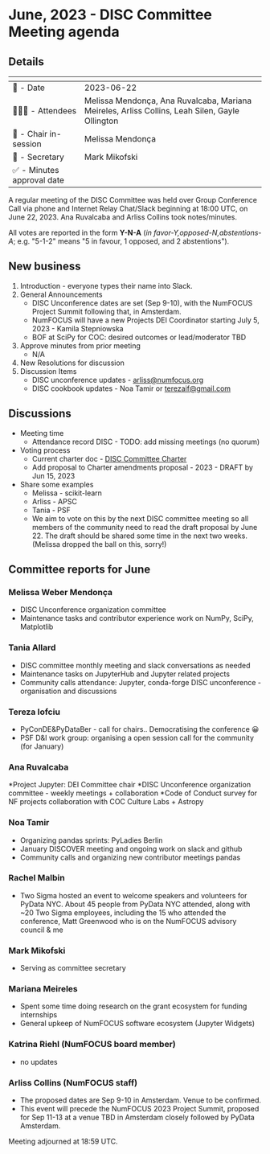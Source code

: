 # June, 2023 - DISC Committee Meeting agenda

## Details

| <!-- -->    | <!-- -->    |
|-----------|---|
| 📅 - Date | 2023-06-22 |
| 🙋🏽‍♀️ - Attendees | Melissa Mendonça, Ana Ruvalcaba, Mariana Meireles, Arliss Collins, Leah Silen, Gayle Ollington |
| 💬 - Chair in-session | Melissa Mendonça |
| 📝 - Secretary | Mark Mikofski |
| ✅ - Minutes approval date |   |

A regular meeting of the DISC Committee was held over Group Conference Call via phone and Internet Relay Chat/Slack beginning at 18:00 UTC, on June 22, 2023. Ana Ruvalcaba and Arliss Collins took notes/minutes.

All votes are reported in the form **Y-N-A** (*in favor-Y‚opposed-N‚abstentions-A*; e.g. "5-1-2" means "5 in favour, 1 opposed, and 2 abstentions").

## New business

1. Introduction - everyone types their name into Slack.
1. General Announcements
    * DISC Unconference dates are set (Sep 9-10), with the NumFOCUS Project Summit following that, in Amsterdam.
    * NumFOCUS will have a new Projects DEI Coordinator starting July 5, 2023 - Kamila Stepniowska
    * BOF at SciPy for COC: desired outcomes or lead/moderator TBD
1. Approve minutes from prior meeting
    * N/A
1. New Resolutions for discussion
1. Discussion Items
    * DISC unconference updates - arliss@numfocus.org
    * DISC cookbook updates - Noa Tamir or terezaif@gmail.com 

## Discussions

* Meeting time
    * Attendance record DISC  - TODO: add missing meetings (no quorum)
* Voting process
    * Current charter doc - [DISC Committee Charter](https://docs.google.com/document/d/1T3B7mRYA_2avXOdBm2GuKvKrHV40IVb3T5kjkdpLEvA/edit#heading=h.orjdqd4jy9gm)
    * Add proposal to Charter amendments proposal - 2023 - DRAFT by Jun 15, 2023
* Share some examples
    * Melissa - scikit-learn
    * Arliss - APSC 
    * Tania - PSF
    * We aim to vote on this by the next DISC committee meeting so all members of the community need to read the draft proposal by June 22. The draft should be shared some time in the next two weeks. (Melissa dropped the ball on this, sorry!) 

## Committee reports for June

### Melissa Weber Mendonça
* DISC Unconference organization committee
* Maintenance tasks and contributor experience work on NumPy, SciPy, Matplotlib

### Tania Allard 
* DISC committee monthly meeting and slack conversations as needed 
* Maintenance tasks on JupyterHub and Jupyter related projects
* Community calls attendance: Jupyter, conda-forge
DISC unconference - organisation and discussions

### Tereza Iofciu
* PyConDE&PyDataBer - call for chairs.. Democratising the conference 😀
* PSF D&I work group: organising a open session call for the community (for January)

### Ana Ruvalcaba
*Project Jupyter: DEI Committee chair
*DISC Unconference organization committee - weekly meetings + collaboration 
*Code of Conduct survey for NF projects collaboration with COC Culture Labs + Astropy


### Noa Tamir
* Organizing pandas sprints: PyLadies Berlin
* January DISCOVER meeting and ongoing work on slack and github
* Community calls and organizing new contributor meetings pandas

### Rachel Malbin
* Two Sigma hosted an event to welcome speakers and volunteers for PyData NYC. About 45 people from PyData NYC attended, along with ~20 Two Sigma employees, including the 15  who attended the conference,  Matt Greenwood who is on the NumFOCUS advisory council & me

### Mark Mikofski
* Serving as committee secretary

### Mariana Meireles
* Spent some time doing research on the grant ecosystem for funding internships
* General upkeep of NumFOCUS software ecosystem (Jupyter Widgets)

### Katrina Riehl (NumFOCUS board member)
* no updates

### Arliss Collins (NumFOCUS staff)
* The proposed dates are Sep 9-10 in Amsterdam.  Venue to be confirmed.
* This event will precede the NumFOCUS 2023 Project Summit, proposed for Sep 11-13 at a venue TBD in Amsterdam closely followed by PyData Amsterdam.

Meeting adjourned at 18:59 UTC.
